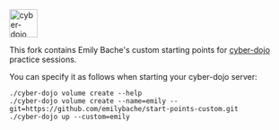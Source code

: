 <img src="https://raw.githubusercontent.com/cyber-dojo/web/master/public/images/home_page_logo.png" alt="cyber-dojo yin/yang logo" width="50px" height="50px"/>

This fork contains Emily Bache's custom starting points for [cyber-dojo](https://github.com/cyber-dojo/web)
 practice sessions.

You can specify it as follows when starting your cyber-dojo server:

```
./cyber-dojo volume create --help
./cyber-dojo volume create --name=emily --git=https://github.com/emilybache/start-points-custom.git
./cyber-dojo up --custom=emily
```